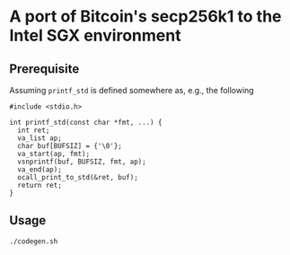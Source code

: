 A port of Bitcoin's secp256k1 to the Intel SGX environment
==========================================================

Prerequisite
------------

Assuming `printf_std` is defined somewhere as, e.g., the following

```
#include <stdio.h>

int printf_std(const char *fmt, ...) {
  int ret;
  va_list ap;
  char buf[BUFSIZ] = {'\0'};
  va_start(ap, fmt);
  vsnprintf(buf, BUFSIZ, fmt, ap);
  va_end(ap);
  ocall_print_to_std(&ret, buf);
  return ret;
}
```


Usage
-----

```
./codegen.sh
```
